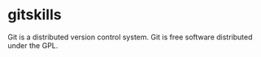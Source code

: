 # gitskills
Git is a distributed version control system.
Git is free software distributed under the GPL.
